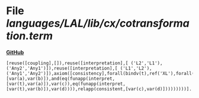 # File _languages/LAL/lib/cx/cotransformation.term_
**[GitHub](https://github.com/softlang/yas/blob/master/languages/LAL/lib/cx/cotransformation.term)**
```
[reuse([coupling],[]),reuse([interpretation],[ ('L2','L1'), ('Any2','Any1')]),reuse([interpretation],[ ('L1','L2'), ('Any1','Any2')]),axiom([consistency],forall(bindv(t),ref('XL'),forall(bindv(a),ref('L1'),forall(bindv(c),ref('L1'),forall(bindv(b),ref('L2'),forall(bindv(d),ref('L2'),ifthen(and(relapp(consistent,[var(a),var(b)]),and(eq(funapp(interpret,[var(t),var(a)]),var(c)),eq(funapp(interpret,[var(t),var(b)]),var(d)))),relapp(consistent,[var(c),var(d)]))))))))].
```
